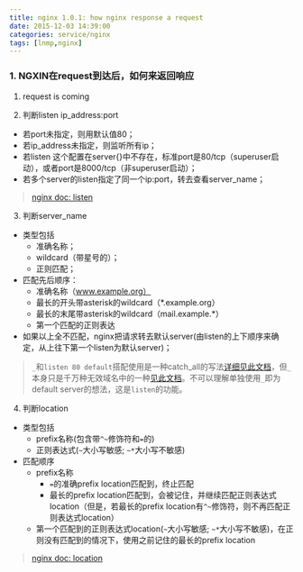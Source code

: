 ```yaml
---
title: nginx 1.0.1: how nginx response a request
date: 2015-12-03 14:39:00
categories: service/nginx
tags: [lnmp,nginx]
---
```


### 1. NGXIN在request到达后，如何来返回响应
1. request is coming

2. 判断listen ip_address:port
- 若port未指定，则用默认值80；
- 若ip_address未指定，则监听所有ip；
- 若listen 这个配置在server{}中不存在，标准port是80/tcp（superuser启动），或者port是8000/tcp（非superuser启动）；
- 若多个server的listen指定了同一个ip:port，转去查看server_name；

> [nginx doc: listen](http://nginx.org/en/docs/http/ngx_http_core_module.html#listen)

3. 判断server_name
- 类型包括  
  - 准确名称；  
  - wildcard（带星号的）；
  - 正则匹配； 
- 匹配先后顺序：
    - 准确名称（www.example.org）
    - 最长的开头带asterisk的wildcard（\*.example.org）
    - 最长的末尾带asterisk的wildcard（mail.example.\*）
    - 第一个匹配的正则表达
- 如果以上全不匹配，nginx把请求转去默认server(由listen的上下顺序来确定，从上往下第一个listen为默认server)；
> `_`和`listen 80 default`搭配使用是一种catch_all的写法[详细见此文档](/service/nginx/nginx_2.1.2_configuration__catch_all.html)，但`_`本身只是千万种无效域名中的一种[见此文档](http://nginx.org/en/docs/http/server_names.html)。不可以理解单独使用`_`即为default server的想法，这是`listen`的功能。

4. 判断location
- 类型包括
  - prefix名称(包含带`^~`修饰符和`=`的)
  - 正则表达式(`~`大小写敏感; `~*`大小写不敏感)
- 匹配顺序
  - prefix名称
    - `=`的准确prefix location匹配到，终止匹配
    - 最长的prefix location匹配到，会被记住，并继续匹配正则表达式location（但是，若最长的prefix location有`^~`修饰符，则不再匹配正则表达式location）
  - 第一个匹配到的正则表达式location(`~`大小写敏感; `~*`大小写不敏感)，在正则没有匹配到的情况下，使用之前记住的最长的prefix location
> [nginx doc: location](http://nginx.org/en/docs/http/ngx_http_core_module.html#location)